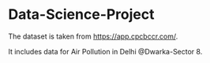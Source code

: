 # Data-Science-Project

The dataset is taken from https://app.cpcbccr.com/.

It includes data for Air Pollution in Delhi @Dwarka-Sector 8.
